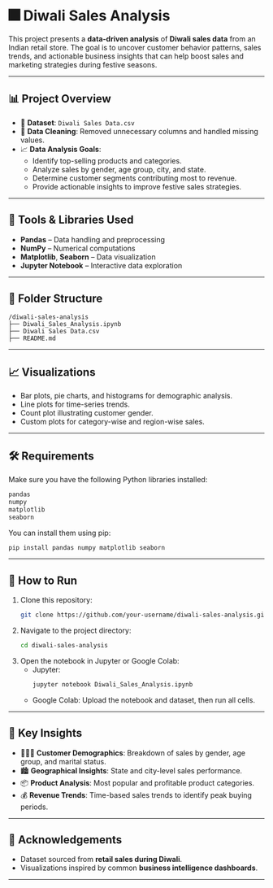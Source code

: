 # 🎆 Diwali Sales Analysis

This project presents a **data-driven analysis** of **Diwali sales data** from an Indian retail store. The goal is to uncover customer behavior patterns, sales trends, and actionable business insights that can help boost sales and marketing strategies during festive seasons.

---

## 📊 Project Overview

- 📂 **Dataset**: `Diwali Sales Data.csv`  
- 🧹 **Data Cleaning**: Removed unnecessary columns and handled missing values.
- 📈 **Data Analysis Goals**:
  - Identify top-selling products and categories.
  - Analyze sales by gender, age group, city, and state.
  - Determine customer segments contributing most to revenue.
  - Provide actionable insights to improve festive sales strategies.

---

## 🧰 Tools & Libraries Used

- **Pandas** – Data handling and preprocessing
- **NumPy** – Numerical computations
- **Matplotlib**, **Seaborn** – Data visualization
- **Jupyter Notebook** – Interactive data exploration

---

## 📂 Folder Structure

```
/diwali-sales-analysis
├── Diwali_Sales_Analysis.ipynb
├── Diwali Sales Data.csv
├── README.md
```
---

## 📈 Visualizations

- Bar plots, pie charts, and histograms for demographic analysis.
- Line plots for time-series trends.
- Count plot illustrating customer gender.
- Custom plots for category-wise and region-wise sales.

---

## 🛠️ Requirements

Make sure you have the following Python libraries installed:

```bash
pandas
numpy
matplotlib
seaborn
```

You can install them using pip:

```bash
pip install pandas numpy matplotlib seaborn
```
---

## 🚀 How to Run

1. Clone this repository:
   ```bash
   git clone https://github.com/your-username/diwali-sales-analysis.git
   ```
2. Navigate to the project directory:
   ```bash
   cd diwali-sales-analysis
   ```
3. Open the notebook in Jupyter or Google Colab:
   - Jupyter:
     ```bash
     jupyter notebook Diwali_Sales_Analysis.ipynb
     ```
   - Google Colab: Upload the notebook and dataset, then run all cells.

---

## 🚀 Key Insights

- 🧑‍🤝‍🧑 **Customer Demographics**: Breakdown of sales by gender, age group, and marital status.
- 🏙️ **Geographical Insights**: State and city-level sales performance.
- 📦 **Product Analysis**: Most popular and profitable product categories.
- 💰 **Revenue Trends**: Time-based sales trends to identify peak buying periods.

---

## 🙌 Acknowledgements

- Dataset sourced from **retail sales during Diwali**.
- Visualizations inspired by common **business intelligence dashboards**.

---
